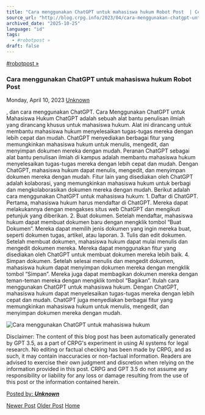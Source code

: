 ```yaml
---
title: "Cara menggunakan ChatGPT untuk mahasiswa hukum Robot Post  | Center for Regulation, Policy and Governance (CRPG)"
source_url: "http://blog.crpg.info/2023/04/cara-menggunakan-chatgpt-untuk.html"
archived_date: "2025-10-25"
language: "id"
tags:
  - #robotpost »
draft: false
---
```


[#robotpost »](http://blog.crpg.info/search/label/%23robotpost)

###  Cara menggunakan ChatGPT untuk mahasiswa hukum Robot Post 

Monday, April 10, 2023  [ Unknown ](https://www.blogger.com/profile/00655928445009738553 "author profile")

, dan cara menggunakan ChatGPT. Cara Menggunakan ChatGPT untuk Mahasiswa Hukum ChatGPT adalah sebuah alat bantu penulisan ilmiah yang dirancang khusus untuk mahasiswa hukum. Alat ini dirancang untuk membantu mahasiswa hukum menyelesaikan tugas-tugas mereka dengan lebih cepat dan mudah. ChatGPT menyediakan berbagai fitur yang memungkinkan mahasiswa hukum untuk menulis, mengedit, dan menyimpan dokumen mereka dengan mudah. Peranan ChatGPT sebagai alat bantu penulisan ilmiah di kampus adalah membantu mahasiswa hukum menyelesaikan tugas-tugas mereka dengan lebih cepat dan mudah. Dengan ChatGPT, mahasiswa hukum dapat menulis, mengedit, dan menyimpan dokumen mereka dengan mudah. Fitur lain yang disediakan oleh ChatGPT adalah kolaborasi, yang memungkinkan mahasiswa hukum untuk berbagi dan mengkolaborasikan dokumen mereka dengan mudah. Berikut adalah cara menggunakan ChatGPT untuk mahasiswa hukum: 1\. Daftar di ChatGPT. Pertama, mahasiswa hukum harus mendaftar di ChatGPT. Mereka dapat melakukannya dengan mengakses situs web ChatGPT dan mengikuti petunjuk yang diberikan. 2\. Buat dokumen. Setelah mendaftar, mahasiswa hukum dapat membuat dokumen baru dengan mengklik tombol “Buat Dokumen”. Mereka dapat memilih jenis dokumen yang ingin mereka buat, seperti dokumen tugas, artikel, atau laporan. 3\. Tulis dan edit dokumen. Setelah membuat dokumen, mahasiswa hukum dapat mulai menulis dan mengedit dokumen mereka. Mereka dapat menggunakan fitur yang disediakan oleh ChatGPT untuk membuat dokumen mereka lebih baik. 4\. Simpan dokumen. Setelah selesai menulis dan mengedit dokumen, mahasiswa hukum dapat menyimpan dokumen mereka dengan mengklik tombol “Simpan”. Mereka juga dapat membagikan dokumen mereka dengan teman-teman mereka dengan mengklik tombol “Bagikan”. Itulah cara menggunakan ChatGPT untuk mahasiswa hukum. Dengan ChatGPT, mahasiswa hukum dapat menyelesaikan tugas-tugas mereka dengan lebih cepat dan mudah. ChatGPT juga menyediakan berbagai fitur yang memungkinkan mahasiswa hukum untuk menulis, mengedit, dan menyimpan dokumen mereka dengan mudah.

![Cara menggunakan ChatGPT untuk mahasiswa hukum](https://oaidalleapiprodscus.blob.core.windows.net/private/org-hNCgLi1xg5T8Kb73QEVNWCld/user-1t9a5dHV3xPIerHaFBW8vSbM/img-hTaVsQpfYSsvvBUlVjWa3Mru.png?st=2023-04-10T13%3A51%3A54Z&se=2023-04-10T15%3A51%3A54Z&sp=r&sv=2021-08-06&sr=b&rscd=inline&rsct=image/png&skoid=6aaadede-4fb3-4698-a8f6-684d7786b067&sktid=a48cca56-e6da-484e-a814-9c849652bcb3&skt=2023-04-10T14%3A27%3A48Z&ske=2023-04-11T14%3A27%3A48Z&sks=b&skv=2021-08-06&sig=ElqMsCjCL3cdNdmy%2BG9a1Eg6zfGB9P0UItZyl4eDy/M%3D)

Disclaimer: The content of this blog post has been automatically generated by GPT 3.5, as a part of CRPG's experiment in using AI systems for legal research. No editing or factual checking has been made by CRPG, and as such, it may contain inaccuracies or non-factual information. Readers are advised to exercise their own judgment and discretion when relying on the information provided in this post. CRPG and GPT 3.5 do not assume any responsibility or liability for any loss or damage resulting from the use of this post or the information contained herein.

[ Posted by: _**Unknown**_ ](https://www.blogger.com/profile/00655928445009738553 "author profile")

[ ](https://www.blogger.com/email-post/1800407982648215581/7595419359482592598 "Email Post") [ ](https://www.blogger.com/post-edit.g?blogID=1800407982648215581&postID=7595419359482592598&from=pencil "Edit Post")

[Newer Post](http://blog.crpg.info/2023/04/dampak-perubahan-iklim-terhadap-bencana.html "Newer Post") [Older Post](http://blog.crpg.info/2023/04/article-about-theories-of-regulatory_58.html "Older Post") [Home](http://blog.crpg.info/)
